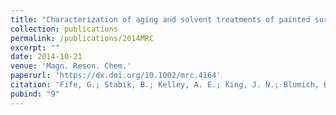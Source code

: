 ```yaml
---
title: "Characterization of aging and solvent treatments of painted surfaces using single-sided NMR"
collection: publications
permalink: /publications/2014MRC
excerpt: ""
date: 2014-10-21
venue: 'Magn. Reson. Chem.'
paperurl: 'https://dx.doi.org/10.1002/mrc.4164'
citation: 'Fife, G.; Stabik, B.; Kelley, A. E.; King, J. N.; Blumich, B.; Hoppenbrouwers, R.; Meldrum, T. <i>Magn. Reson. Chem.</i> <b>2014,</b> <i>53,</i> 58–63.'
pubind: "9"
---
```

